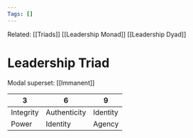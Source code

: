 ```yaml
---
Tags: []
---
```

Related: [[Triads]] [[Leadership Monad]] [[Leadership Dyad]] 
# Leadership Triad
Modal superset: [[Immanent]]

| 3 | 6 | 9 |
|---|---|---|
| Integrity | Authenticity | Identity |
| Power | Identity | Agency | -> https://www.tandfonline.com/doi/abs/10.1080/00131857.2021.1929174